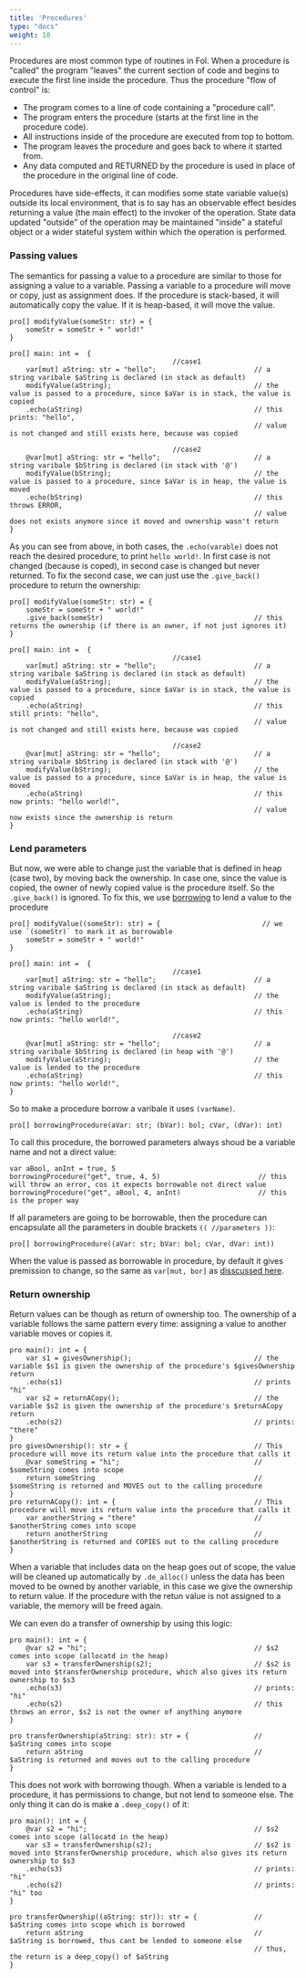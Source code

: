 ```yaml
---
title: 'Procedures'
type: "docs"
weight: 10
---
```


Procedures are most common type of routines in Fol. When a procedure is "called" the program "leaves" the current section of code and begins to execute the first line inside the procedure. Thus the procedure "flow of control" is:

- The program comes to a line of code containing a "procedure call".
- The program enters the procedure (starts at the first line in the procedure code).
- All instructions inside of the procedure are executed from top to bottom.
- The program leaves the procedure and goes back to where it started from.
- Any data computed and RETURNED by the procedure is used in place of the procedure in the original line of code.

Procedures have side-effects, it can modifies some state variable value(s) outside its local environment, that is to say has an observable effect besides returning a value (the main effect) to the invoker of the operation. State data updated "outside" of the operation may be maintained "inside" a stateful object or a wider stateful system within which the operation is performed.

### Passing values

The semantics for passing a value to a procedure are similar to those for assigning a value to a variable. Passing a variable to a procedure will move or copy, just as assignment does. If the procedure is stack-based, it will automatically copy the value. If it is heap-based, it will move the value. 
```
pro[] modifyValue(someStr: str) = {
    someStr = someStr + " world!"
}

pro[] main: int =  {
                                        //case1
    var[mut] aString: str = "hello";                        // a string varibale $aString is declared (in stack as default)
    modifyValue(aString);                                   // the value is passed to a procedure, since $aVar is in stack, the value is copied
    .echo(aString)                                          // this prints: "hello", 
                                                            // value is not changed and still exists here, because was copied

                                        //case2
    @var[mut] aString: str = "hello";                       // a string varibale $bString is declared (in stack with '@')
    modifyValue(bString);                                   // the value is passed to a procedure, since $aVar is in heap, the value is moved
    .echo(bString)                                          // this throws ERROR, 
                                                            // value does not exists anymore since it moved and ownership wasn't return
}
```
As you can see from above, in both cases, the `.echo(varable)` does not reach the desired procedure, to print `hello world!`. In first case is not changed (because is coped), in second case is changed but never returned. To fix the second case, we can just use the `.give_back()` procedure to return the ownership:
```
pro[] modifyValue(someStr: str) = {
    someStr = someStr + " world!"
    .give_back(someStr)                                     // this returns the ownership (if there is an owner, if not just ignores it)
}

pro[] main: int =  {
                                        //case1
    var[mut] aString: str = "hello";                        // a string varibale $aString is declared (in stack as default)
    modifyValue(aString);                                   // the value is passed to a procedure, since $aVar is in stack, the value is copied
    .echo(aString)                                          // this still prints: "hello", 
                                                            // value is not changed and still exists here, because was copied

                                        //case2
    @var[mut] aString: str = "hello";                       // a string varibale $bString is declared (in stack with '@')
    modifyValue(bString);                                   // the value is passed to a procedure, since $aVar is in heap, the value is moved
    .echo(aString)                                          // this now prints: "hello world!", 
                                                            // value now exists since the ownership is return
}
```
### Lend parameters

But now, we were able to change just the variable that is defined in heap (case two), by moving back the ownership. In case one, since the value is copied, the owner of newly copied value is the procedure itself. So the `.give_back()` is ignored. To fix this, we use [borrowing](/docs/spec/050_pointers/#borrowing) to lend a value to the procedure
```
pro[] modifyValue((someStr): str) = {                         // we use `(someStr)` to mark it as borrowable
    someStr = someStr + " world!"
}

pro[] main: int =  {
                                        //case1
    var[mut] aString: str = "hello";                        // a string varibale $aString is declared (in stack as default)
    modifyValue(aString);                                   // the value is lended to the procedure
    .echo(aString)                                          // this now prints: "hello world!", 

                                        //case2
    @var[mut] aString: str = "hello";                       // a string varibale $bString is declared (in heap with '@')
    modifyValue(aString);                                   // the value is lended to the procedure
    .echo(aString)                                          // this now prints: "hello world!", 
}
```

So to make a procedure borrow a varibale it uses `(varName)`. 
```
pro[] borrowingProcedure(aVar: str; (bVar): bol; cVar, (dVar): int)
```

To call this procedure, the borrowed parameters always shoud be a variable name and not a direct value:

```
var aBool, anInt = true, 5
borrowingProcedure("get", true, 4, 5)                        // this will throw an error, cos it expects borrowable not direct value
borrowingProcedure("get", aBool, 4, anInt)                   // this is the proper way

```

If all parameters are going to be borrowable, then the procedure can encapsulate all the parameters in double brackets `(( //parameters ))`:
```
pro[] borrowingProcedure((aVar: str; bVar: bol; cVar, dVar: int))
```

When the value is passed as borrowable in procedure, by default it gives premission to change, so the same as `var[mut, bor]` as [disscussed here](/docs/spec/050_pointers/#borrowing).

### Return ownership

Return values can be though as return of ownership too. The ownership of a variable follows the same pattern every time: assigning a value to another variable moves or copies it. 
```
pro main(): int = {
    var s1 = givesOwnership();                              // the variable $s1 is given the ownership of the procedure's $givesOwnership return
    .echo(s1)                                               // prints "hi"
    var s2 = returnACopy();                                 // the variable $s2 is given the ownership of the procedure's $returnACopy return
    .echo(s2)                                               // prints: "there"
}
pro givesOwnership(): str = {                               // This procedure will move its return value into the procedure that calls it
    @var someString = "hi";                                 // $someString comes into scope
    return someString                                       // $someString is returned and MOVES out to the calling procedure
}
pro returnACopy(): int = {                                  // This procedure will move its return value into the procedure that calls it
    var anotherString = "there"                             // $anotherString comes into scope
    return anotherString                                    // $anotherString is returned and COPIES out to the calling procedure
}
```
When a variable that includes data on the heap goes out of scope, the value will be cleaned up automatically by `.de_alloc()` unless the data has been moved to be owned by another variable, in this case we give the ownership to return value. If the procedure with the retun value is not assigned to a variable, the memory will be freed again.

We can even do a transfer of ownership by using this logic:
```
pro main(): int = {
    @var s2 = "hi";                                         // $s2 comes into scope (allocatd in the heap)
    var s3 = transferOwnership(s2);                         // $s2 is moved into $transferOwnership procedure, which also gives its return ownership to $s3
    .echo(s3)                                               // prints: "hi"
    .echo(s2)                                               // this throws an error, $s2 is not the owner of anything anymore
}

pro transferOwnership(aString: str): str = {                // $aString comes into scope
    return aString                                          // $aString is returned and moves out to the calling procedure
}
```

This does not work with borrowing though. When a variable is lended to a procedure, it has permissions to change, but not lend to someone else. The only thing it can do is make a `.deep_copy()` of it:
```
pro main(): int = {
    @var s2 = "hi";                                         // $s2 comes into scope (allocatd in the heap)
    var s3 = transferOwnership(s2);                         // $s2 is moved into $transferOwnership procedure, which also gives its return ownership to $s3
    .echo(s3)                                               // prints: "hi"
    .echo(s2)                                               // prints: "hi" too
}

pro transferOwnership((aString: str)): str = {              // $aString comes into scope which is borrowed
    return aString                                          // $aString is borrowed, thus cant be lended to someone else
                                                            // thus, the return is a deep_copy() of $aString
}
```
